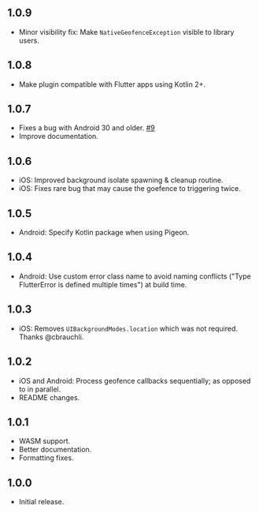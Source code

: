 ## 1.0.9

* Minor visibility fix: Make `NativeGeofenceException` visible to library users.

## 1.0.8

* Make plugin compatible with Flutter apps using Kotlin 2+.

## 1.0.7

* Fixes a bug with Android 30 and older. [#9](https://github.com/ChunkyTofuStudios/native_geofence/issues/9)
* Improve documentation.

## 1.0.6

* iOS: Improved background isolate spawning & cleanup routine.
* iOS: Fixes rare bug that may cause the goefence to triggering twice.

## 1.0.5

* Android: Specify Kotlin package when using Pigeon.

## 1.0.4

* Android: Use custom error class name to avoid naming conflicts ("Type FlutterError is defined multiple times") at build time.

## 1.0.3

* iOS: Removes `UIBackgroundModes.location` which was not required. Thanks @cbrauchli.

## 1.0.2

* iOS and Android: Process geofence callbacks sequentially; as opposed to in parallel.
* README changes.

## 1.0.1

* WASM support.
* Better documentation.
* Formatting fixes.

## 1.0.0

* Initial release.
